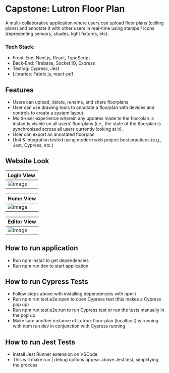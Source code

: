 # Capstone: Lutron Floor Plan

A multi-collaborative application where users can upload floor plans (ceiling plans) and annotate it with other users in real-time using stamps / icons (representing sensors, shades, light fixtures, etc). 

### **Tech Stack:** 
- Front-End: Next.js, React, TypeScript
- Back-End: Firebase, Socket.IO, Express
- Testing: Cypress, Jest
- Libraries: Fabric.js, react-pdf

## Features
- Users can upload, delete, rename, and share floorplans
- User can use drawing tools to annotate a floorplan with devices and controls to create a system layout.
- Multi-user experience wherein any updates made to the floorplan is instantly visible on all users’ floorplans (i.e., the state of the floorplan is synchronized across all users currently looking at it).
- User can export an annotated floorplan
- Unit & integration tested using modern web project best practices (e.g., Jest, Cypress, etc.)

## Website Look
| Login View  |
| ------------- |
|![image](https://github.com/user-attachments/assets/26ab416e-4b70-46d5-85cb-85b5152f7a11)

| Home View | 
| ------------- |
|![image](https://github.com/user-attachments/assets/bd2f2c92-2a22-4c95-aaa2-c402e1494bd1)

| Editor View  | 
| ------------- | 
|![image](https://github.com/user-attachments/assets/4e29c106-a128-42df-8094-1ddca93f6802)




## How to run application
- Run npm install to get dependencies
- Run npm run dev to start application

## How to run Cypress Tests
- Follow steps above with installing dependencies with npm i 
- Run npm run test:e2e:open to open Cypress test (this makes a Cypress pop up)
- Run npm run test:e2e:run to run Cypress test or run the tests manually in the pop up
- Make sure another instance of Lutron-floor-plan (localhost) is running with npm run dev in conjunction with Cypress running

## How to run Jest Tests
- Install Jest Runner extension on VSCode
- This will make run | debug options appear above Jest test, simplifying the process 



